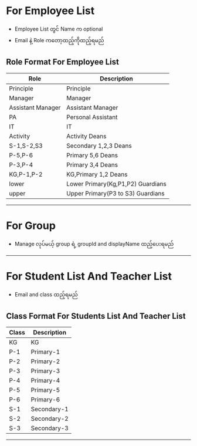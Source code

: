 # For Employee List

- Employee List တွင် Name က optional
- Email နဲ့ Role ကတော့ထည့်ကိုထည့်ရမည်

## Role Format For Employee List

| Role              | Description                       |
| ----------------- | --------------------------------- |
| Principle         | Principle                         |
| Manager           | Manager                           |
| Assistant Manager | Assistant Manager                 |
| PA                | Personal Assistant                |
| IT                | IT                                |
| Activity          | Activity Deans                    |
| S-1,S-2,S3        | Secondary 1,2,3 Deans             |
| P-5,P-6           | Primary 5,6 Deans                 |
| P-3,P-4           | Primary 3,4 Deans                 |
| KG,P-1,P-2        | KG,Primary 1,2 Deans              |
| lower             | Lower Primary(Kg,P1,P2) Guardians |
| upper             | Upper Primary(P3 to S3) Guardians |

---

# For Group

- Manage လုပ်မယ့် group ရဲ့ groupId and displayName ထည့်ပေးရမည်

---

# For Student List And Teacher List

- Email and class ထည့်ရမည်

## Class Format For Students List And Teacher List

| Class | Description |
| ----- | ----------- |
| KG    | KG          |
| P-1   | Primary-1   |
| P-2   | Primary-2   |
| P-3   | Primary-3   |
| P-4   | Primary-4   |
| P-5   | Primary-5   |
| P-6   | Primary-6   |
| S-1   | Secondary-1 |
| S-2   | Secondary-2 |
| S-3   | Secondary-3 |

---